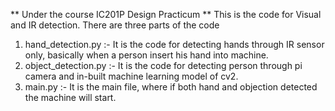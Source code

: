 ** Under the course IC201P Design Practicum **
This is the code for Visual and IR detection. 
There are three parts of the code
1) hand_detection.py :- It is the code for detecting hands through IR sensor only, basically when a person insert his hand into machine.
2) object_detection.py :- It is the code for detecting person through pi camera and in-built machine learning model of cv2.
3) main.py :- It is the main file, where if both hand and objection detected the machine will start.


